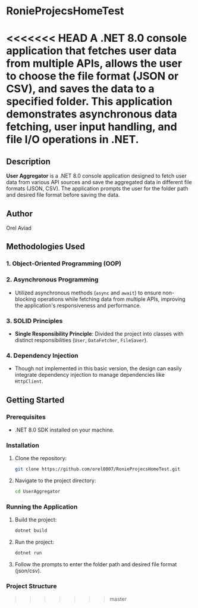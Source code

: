 # RonieProjecsHomeTest
<<<<<<< HEAD
A .NET 8.0 console application that fetches user data from multiple APIs, allows the user to choose the file format (JSON or CSV), and saves the data to a specified folder. This application demonstrates asynchronous data fetching, user input handling, and file I/O operations in .NET.
=======

## Description

**User Aggregator** is a .NET 8.0 console application designed to fetch user data from various API sources and save the aggregated data in different file formats (JSON, CSV). The application prompts the user for the folder path and desired file format before saving the data.

## Author

Orel Aviad

## Methodologies Used

### 1. Object-Oriented Programming (OOP)

### 2. Asynchronous Programming
- Utilized asynchronous methods (`async` and `await`) to ensure non-blocking operations while fetching data from multiple APIs, improving the application's responsiveness and performance.

### 3. SOLID Principles
- **Single Responsibility Principle**: Divided the project into classes with distinct responsibilities (`User`, `DataFetcher`, `FileSaver`).

### 4. Dependency Injection
- Though not implemented in this basic version, the design can easily integrate dependency injection to manage dependencies like `HttpClient`.

## Getting Started

### Prerequisites

- .NET 8.0 SDK installed on your machine.

### Installation

1. Clone the repository:
    ```sh
    git clone https://github.com/orel0007/RonieProjecsHomeTest.git
    ```
2. Navigate to the project directory:
    ```sh
    cd UserAggregator
    ```

### Running the Application

1. Build the project:
    ```sh
    dotnet build
    ```
2. Run the project:
    ```sh
    dotnet run
    ```
3. Follow the prompts to enter the folder path and desired file format (json/csv).

### Project Structure
>>>>>>> master

